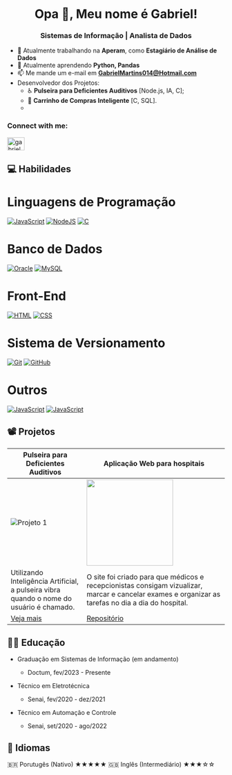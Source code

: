 <h1 align="center">Opa 👋, Meu nome é Gabriel!</h1>
<h3 align="center">Sistemas de Informação | Analista de Dados</h3>

- 🔭 Atualmente trabalhando na **Aperam**, como **Estagiário de Análise de Dados**
- 🌱 Atualmente aprendendo **Python, Pandas**
- 📫 Me mande um e-mail em **GabrielMartins014@Hotmail.com**
- Desenvolvedor dos Projetos:
    - ♿ **Pulseira para Deficientes Auditivos** [Node.js, IA, C];
    - 🛒 **Carrinho de Compras Inteligente** [C, SQL].
    - 

<h3 align="left">Connect with me:</h3>
<p align="left">
<a href="https://linkedin.com/in/gabrielgcmartins" target="blank"><img align="center" src="https://raw.githubusercontent.com/rahuldkjain/github-profile-readme-generator/master/src/images/icons/Social/linked-in-alt.svg" alt="gabrielgcmartins" height="30" width="40" /></a>
</p>

## 💻 Habilidades
# Linguagens de Programação 
[![JavaScript](https://img.shields.io/badge/JavaScript-yellow?logo=javascript)](#)
[![NodeJS](https://img.shields.io/badge/Node.JS-green?logo=nodejs)](#)
[![C](https://img.shields.io/badge/C-white?logo=C)](#)
# Banco de Dados
[![Oracle](https://img.shields.io/badge/Oracle-red?logo=oracle)](#)
[![MySQL](https://img.shields.io/badge/MySQL-cor?logo=mysql)](#)
# Front-End
[![HTML](https://img.shields.io/badge/HTML-blue?logo=html)](#)
[![CSS](https://img.shields.io/badge/CSS-blue?logo=css)](#)
# Sistema de Versionamento
[![Git](https://img.shields.io/badge/Git-white?logo=git)](#)
[![GitHub](https://img.shields.io/badge/GitHub-black?logo=github)](#)
# Outros
[![JavaScript](https://img.shields.io/badge/texto-cor?logo=logo)](#)
[![JavaScript](https://img.shields.io/badge/texto-cor?logo=logo)](#)

## 📽️ Projetos


<div align="center">
  
| Pulseira para Deficientes Auditivos | Aplicação Web para hospitais |
|---|---|
| ![Projeto 1](https://gabsmart.github.io/Meu-Portfolio/img/pulseira-3g2a.jpg) | <img src="https://placeholder.com/200x200" width="200"> |
| Utilizando Inteligência Artificial, a pulseira vibra quando o nome do usuário é chamado. | O site foi criado para que médicos e recepcionistas consigam vizualizar, marcar e cancelar exames e organizar as tarefas no dia a dia do hospital. |
| [Veja mais](https://youtu.be/VEpF0n9gDc4) | [Repositório](https://github.com/) |

</div>

## 👨‍🎓 Educação
- Graduação em Sistemas de Informação (em andamento)
  - Doctum, fev/2023 - Presente

- Técnico em Eletrotécnica
  - Senai, fev/2020 - dez/2021 

- Técnico em Automação e Controle
  - Senai, set/2020 - ago/2022

## 🎌 Idiomas

🇧🇷 Porutugês (Nativo) ★★★★★
🇬🇧 Inglês (Intermediário) ★★★☆☆
